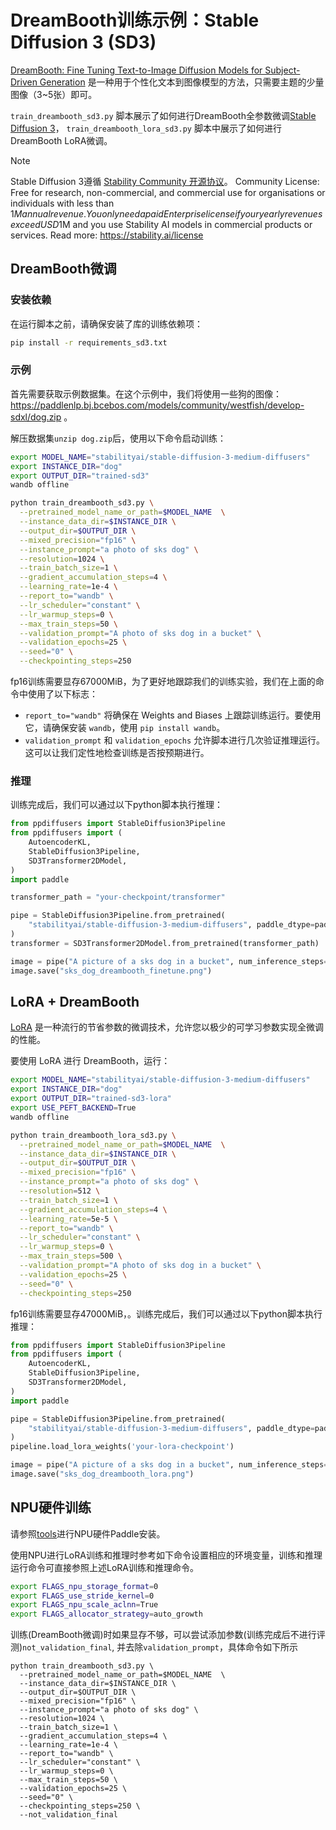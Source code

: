 # DreamBooth训练示例：Stable Diffusion 3 (SD3)

[DreamBooth: Fine Tuning Text-to-Image Diffusion Models for Subject-Driven Generation](https://arxiv.org/abs/2208.12242) 是一种用于个性化文本到图像模型的方法，只需要主题的少量图像（3~5张）即可。

`train_dreambooth_sd3.py` 脚本展示了如何进行DreamBooth全参数微调[Stable Diffusion 3](https://huggingface.co/papers/2403.03206)， `train_dreambooth_lora_sd3.py` 脚本中展示了如何进行DreamBooth LoRA微调。


> [!NOTE]  
> Stable Diffusion 3遵循 [Stability Community 开源协议](https://stability.ai/license)。
> Community License: Free for research, non-commercial, and commercial use for organisations or individuals with less than $1M annual revenue. You only need a paid Enterprise license if your yearly revenues exceed USD$1M and you use Stability AI models in commercial products or services. Read more: https://stability.ai/license


## DreamBooth微调

### 安装依赖

在运行脚本之前，请确保安装了库的训练依赖项：

```bash
pip install -r requirements_sd3.txt
```



### 示例
首先需要获取示例数据集。在这个示例中，我们将使用一些狗的图像：https://paddlenlp.bj.bcebos.com/models/community/westfish/develop-sdxl/dog.zip 。

解压数据集``unzip dog.zip``后，使用以下命令启动训练：

```bash
export MODEL_NAME="stabilityai/stable-diffusion-3-medium-diffusers"
export INSTANCE_DIR="dog"
export OUTPUT_DIR="trained-sd3"
wandb offline
```

```bash
python train_dreambooth_sd3.py \
  --pretrained_model_name_or_path=$MODEL_NAME  \
  --instance_data_dir=$INSTANCE_DIR \
  --output_dir=$OUTPUT_DIR \
  --mixed_precision="fp16" \
  --instance_prompt="a photo of sks dog" \
  --resolution=1024 \
  --train_batch_size=1 \
  --gradient_accumulation_steps=4 \
  --learning_rate=1e-4 \
  --report_to="wandb" \
  --lr_scheduler="constant" \
  --lr_warmup_steps=0 \
  --max_train_steps=50 \
  --validation_prompt="A photo of sks dog in a bucket" \
  --validation_epochs=25 \
  --seed="0" \
  --checkpointing_steps=250
```

fp16训练需要显存67000MiB，为了更好地跟踪我们的训练实验，我们在上面的命令中使用了以下标志：

* `report_to="wandb"` 将确保在 Weights and Biases 上跟踪训练运行。要使用它，请确保安装 `wandb`，使用 `pip install wandb`。
* `validation_prompt` 和 `validation_epochs` 允许脚本进行几次验证推理运行。这可以让我们定性地检查训练是否按预期进行。


### 推理
训练完成后，我们可以通过以下python脚本执行推理：
```python
from ppdiffusers import StableDiffusion3Pipeline
from ppdiffusers import (
    AutoencoderKL,
    StableDiffusion3Pipeline,
    SD3Transformer2DModel,
)
import paddle

transformer_path = "your-checkpoint/transformer"

pipe = StableDiffusion3Pipeline.from_pretrained(
    "stabilityai/stable-diffusion-3-medium-diffusers", paddle_dtype=paddle.float16
)
transformer = SD3Transformer2DModel.from_pretrained(transformer_path)

image = pipe("A picture of a sks dog in a bucket", num_inference_steps=25).images[0]
image.save("sks_dog_dreambooth_finetune.png")
```



## LoRA + DreamBooth

[LoRA](https://huggingface.co/docs/peft/conceptual_guides/adapter#low-rank-adaptation-lora) 是一种流行的节省参数的微调技术，允许您以极少的可学习参数实现全微调的性能。

要使用 LoRA 进行 DreamBooth，运行：

```bash
export MODEL_NAME="stabilityai/stable-diffusion-3-medium-diffusers"
export INSTANCE_DIR="dog"
export OUTPUT_DIR="trained-sd3-lora"
export USE_PEFT_BACKEND=True
wandb offline

python train_dreambooth_lora_sd3.py \
  --pretrained_model_name_or_path=$MODEL_NAME  \
  --instance_data_dir=$INSTANCE_DIR \
  --output_dir=$OUTPUT_DIR \
  --mixed_precision="fp16" \
  --instance_prompt="a photo of sks dog" \
  --resolution=512 \
  --train_batch_size=1 \
  --gradient_accumulation_steps=4 \
  --learning_rate=5e-5 \
  --report_to="wandb" \
  --lr_scheduler="constant" \
  --lr_warmup_steps=0 \
  --max_train_steps=500 \
  --validation_prompt="A photo of sks dog in a bucket" \
  --validation_epochs=25 \
  --seed="0" \
  --checkpointing_steps=250
```

fp16训练需要显存47000MiB，。训练完成后，我们可以通过以下python脚本执行推理：
```python
from ppdiffusers import StableDiffusion3Pipeline
from ppdiffusers import (
    AutoencoderKL,
    StableDiffusion3Pipeline,
    SD3Transformer2DModel,
)
import paddle

pipe = StableDiffusion3Pipeline.from_pretrained(
    "stabilityai/stable-diffusion-3-medium-diffusers", paddle_dtype=paddle.float16
)
pipeline.load_lora_weights('your-lora-checkpoint')

image = pipe("A picture of a sks dog in a bucket", num_inference_steps=25).images[0]
image.save("sks_dog_dreambooth_lora.png")
```

## NPU硬件训练
请参照[tools](../../../paddlemix/tools/README.md)进行NPU硬件Paddle安装。

使用NPU进行LoRA训练和推理时参考如下命令设置相应的环境变量，训练和推理运行命令可直接参照上述LoRA训练和推理命令。
```bash
export FLAGS_npu_storage_format=0
export FLAGS_use_stride_kernel=0
export FLAGS_npu_scale_aclnn=True
export FLAGS_allocator_strategy=auto_growth
```
训练(DreamBooth微调)时如果显存不够，可以尝试添加参数(训练完成后不进行评测)`not_validation_final`, 并去除`validation_prompt`，具体命令如下所示
```
python train_dreambooth_sd3.py \
  --pretrained_model_name_or_path=$MODEL_NAME  \
  --instance_data_dir=$INSTANCE_DIR \
  --output_dir=$OUTPUT_DIR \
  --mixed_precision="fp16" \
  --instance_prompt="a photo of sks dog" \
  --resolution=1024 \
  --train_batch_size=1 \
  --gradient_accumulation_steps=4 \
  --learning_rate=1e-4 \
  --report_to="wandb" \
  --lr_scheduler="constant" \
  --lr_warmup_steps=0 \
  --max_train_steps=50 \
  --validation_epochs=25 \
  --seed="0" \
  --checkpointing_steps=250 \
  --not_validation_final
```

